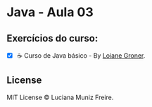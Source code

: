 # Java - Aula 03

## Exercícios do curso:

 - [x] :coffee: Curso de Java básico - By [Loiane Groner](http://loiane.training).


## License

MIT License © Luciana Muniz Freire.